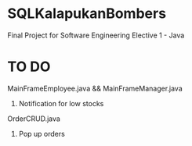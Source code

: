 # SQLKalapukanBombers

Final Project for Software Engineering Elective 1 - Java

# TO DO
MainFrameEmployee.java && MainFrameManager.java
  1. Notification for low stocks
  
OrderCRUD.java
  1. Pop up orders
